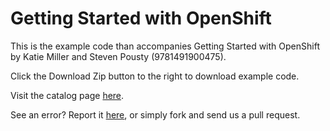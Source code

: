 Getting Started with OpenShift
==============================

This is the example code than accompanies Getting Started with OpenShift by Katie Miller and Steven Pousty (9781491900475). 

Click the Download Zip button to the right to download example code.

Visit the catalog page [here](http://shop.oreilly.com/product/0636920033226.do).

See an error? Report it [here](http://oreilly.com/catalog/errata.csp?isbn=0636920033226), or simply fork and send us a pull request.
